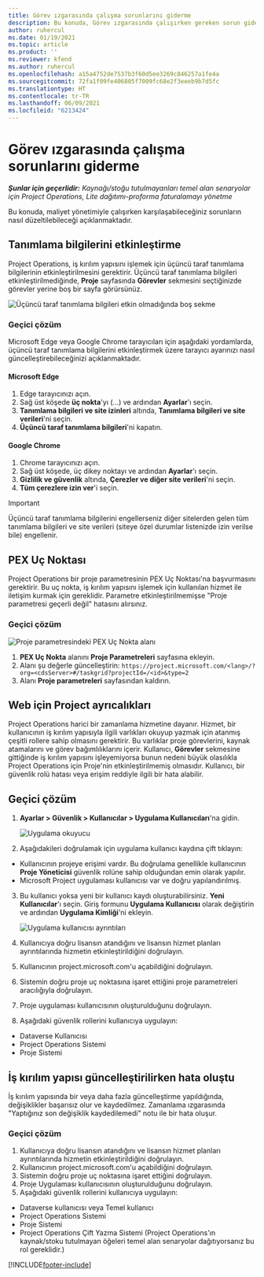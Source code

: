 ```yaml
---
title: Görev ızgarasında çalışma sorunlarını giderme
description: Bu konuda, Görev ızgarasında çalışırken gereken sorun giderme bilgileri sağlanmaktadır.
author: ruhercul
ms.date: 01/19/2021
ms.topic: article
ms.product: ''
ms.reviewer: kfend
ms.author: ruhercul
ms.openlocfilehash: a15a4752de7537b3f60d5ee3269c846257a1fe4a
ms.sourcegitcommit: 72fa1f09fe406805f7009fc68e2f3eeeb9b7d5fc
ms.translationtype: HT
ms.contentlocale: tr-TR
ms.lasthandoff: 06/09/2021
ms.locfileid: "6213424"
---
```

# <a name="troubleshoot-working-in-the-task-grid"></a>Görev ızgarasında çalışma sorunlarını giderme 

_**Şunlar için geçerlidir:** Kaynağı/stoğu tutulmayanları temel alan senaryolar için Project Operations, Lite dağıtımı-proforma faturalamayı yönetme_

Bu konuda, maliyet yönetimiyle çalışırken karşılaşabileceğiniz sorunların nasıl düzeltilebileceği açıklanmaktadır.

## <a name="enable-cookies"></a>Tanımlama bilgilerini etkinleştirme

Project Operations, iş kırılım yapısını işlemek için üçüncü taraf tanımlama bilgilerinin etkinleştirilmesini gerektirir. Üçüncü taraf tanımlama bilgileri etkinleştirilmediğinde, **Proje** sayfasında **Görevler** sekmesini seçtiğinizde görevler yerine boş bir sayfa görürsünüz.

![Üçüncü taraf tanımlama bilgileri etkin olmadığında boş sekme](media/blankschedule.png)


### <a name="workaround"></a>Geçici çözüm
Microsoft Edge veya Google Chrome tarayıcıları için aşağıdaki yordamlarda, üçüncü taraf tanımlama bilgilerini etkinleştirmek üzere tarayıcı ayarınızı nasıl güncelleştirebileceğinizi açıklanmaktadır.

#### <a name="microsoft-edge"></a>Microsoft Edge

1. Edge tarayıcınızı açın.
2. Sağ üst köşede **üç nokta**'yı (...) ve ardından **Ayarlar**'ı seçin.
3. **Tanımlama bilgileri ve site izinleri** altında, **Tanımlama bilgileri ve site verileri**'ni seçin.
4. **Üçüncü taraf tanımlama bilgileri**'ni kapatın.

#### <a name="google-chrome"></a>Google Chrome

1. Chrome tarayıcınızı açın.
2. Sağ üst köşede, üç dikey noktayı ve ardından **Ayarlar**'ı seçin.
3. **Gizlilik ve güvenlik** altında, **Çerezler ve diğer site verileri**'ni seçin.
4. **Tüm çerezlere izin ver**'i seçin.

> [!IMPORTANT]
> Üçüncü taraf tanımlama bilgilerini engellerseniz diğer sitelerden gelen tüm tanımlama bilgileri ve site verileri (siteye özel durumlar listenizde izin verilse bile) engellenir.

## <a name="pex-endpoint"></a>PEX Uç Noktası

Project Operations bir proje parametresinin PEX Uç Noktası'na başvurmasını gerektirir. Bu uç nokta, iş kırılım yapısını işlemek için kullanılan hizmet ile iletişim kurmak için gereklidir. Parametre etkinleştirilmemişse "Proje parametresi geçerli değil" hatasını alırsınız. 

### <a name="workaround"></a>Geçici çözüm
 ![Proje parametresindeki PEX Uç Nokta alanı](media/projectparameter.png)

1. **PEX Uç Nokta** alanını **Proje Parametreleri** sayfasına ekleyin.
2. Alanı şu değerle güncelleştirin: `https://project.microsoft.com/<lang>/?org=<cdsServer>#/taskgrid?projectId=/<id>&type=2`
3. Alanı **Proje parametreleri** sayfasından kaldırın.

## <a name="privileges-for-project-for-the-web"></a>Web için Project ayrıcalıkları

Project Operations harici bir zamanlama hizmetine dayanır. Hizmet, bir kullanıcının iş kırılım yapısıyla ilgili varlıkları okuyup yazmak için atanmış çeşitli rollere sahip olmasını gerektirir. Bu varlıklar proje görevlerini, kaynak atamalarını ve görev bağımlılıklarını içerir. Kullanıcı, **Görevler** sekmesine gittiğinde iş kırılım yapısını işleyemiyorsa bunun nedeni büyük olasılıkla Project Operations için Proje'nin etkinleştirilmemiş olmasıdır. Kullanıcı, bir güvenlik rolü hatası veya erişim reddiyle ilgili bir hata alabilir.


## <a name="workaround"></a>Geçici çözüm

1. **Ayarlar > Güvenlik > Kullanıcılar > Uygulama Kullanıcıları**'na gidin.  

   ![Uygulama okuyucu](media/applicationuser.jpg)
   
2. Aşağıdakileri doğrulamak için uygulama kullanıcı kaydına çift tıklayın:

 - Kullanıcının projeye erişimi vardır. Bu doğrulama genellikle kullanıcının **Proje Yöneticisi** güvenlik rolüne sahip olduğundan emin olarak yapılır.
 - Microsoft Project uygulaması kullanıcısı var ve doğru yapılandırılmış.
 
3. Bu kullanıcı yoksa yeni bir kullanıcı kaydı oluşturabilirsiniz. **Yeni Kullanıcılar**'ı seçin. Giriş formunu **Uygulama Kullanıcısı** olarak değiştirin ve ardından **Uygulama Kimliği**'ni ekleyin.

   ![Uygulama kullanıcısı ayrıntıları](media/applicationuserdetails.jpg)

4. Kullanıcıya doğru lisansın atandığını ve lisansın hizmet planları ayrıntılarında hizmetin etkinleştirildiğini doğrulayın.
5. Kullanıcının project.microsoft.com'u açabildiğini doğrulayın.
6. Sistemin doğru proje uç noktasına işaret ettiğini proje parametreleri aracılığıyla doğrulayın.
7. Proje uygulaması kullanıcısının oluşturulduğunu doğrulayın.
8. Aşağıdaki güvenlik rollerini kullanıcıya uygulayın:

  - Dataverse Kullanıcısı
  - Project Operations Sistemi
  - Proje Sistemi

## <a name="error-when-updating-the-work-breakdown-structure"></a>İş kırılım yapısı güncelleştirilirken hata oluştu

İş kırılım yapısında bir veya daha fazla güncelleştirme yapıldığında, değişiklikler başarısız olur ve kaydedilmez. Zamanlama ızgarasında "Yaptığınız son değişiklik kaydedilemedi" notu ile bir hata oluşur.

### <a name="workaround"></a>Geçici çözüm

1. Kullanıcıya doğru lisansın atandığını ve lisansın hizmet planları ayrıntılarında hizmetin etkinleştirildiğini doğrulayın.
2. Kullanıcının project.microsoft.com'u açabildiğini doğrulayın.
3. Sistemin doğru proje uç noktasına işaret ettiğini doğrulayın.
4. Proje Uygulaması kullanıcısının oluşturulduğunu doğrulayın.
5. Aşağıdaki güvenlik rollerini kullanıcıya uygulayın:
  
  - Dataverse kullanıcısı veya Temel kullanıcı
  - Project Operations Sistemi
  - Proje Sistemi
  - Project Operations Çift Yazma Sistemi (Project Operations'ın kaynak/stoku tutulmayan öğeleri temel alan senaryolar dağıtıyorsanız bu rol gereklidir.)


[!INCLUDE[footer-include](../includes/footer-banner.md)]
